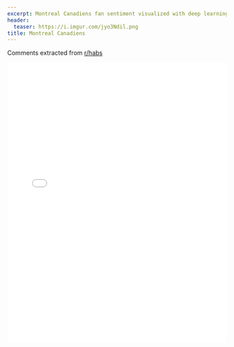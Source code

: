 ```yaml
---
excerpt: Montreal Canadiens fan sentiment visualized with deep learning.
header:
  teaser: https://i.imgur.com/jyo3Ndil.png
title: Montreal Canadiens
---
```


Comments extracted from [r/habs](https://reddit.com/r/habs)
<iframe id="igraph" scrolling="no" style="border:none;" seamless="seamless" src="/plots/NHL/MTL.html" height="640" width="100%"></iframe>